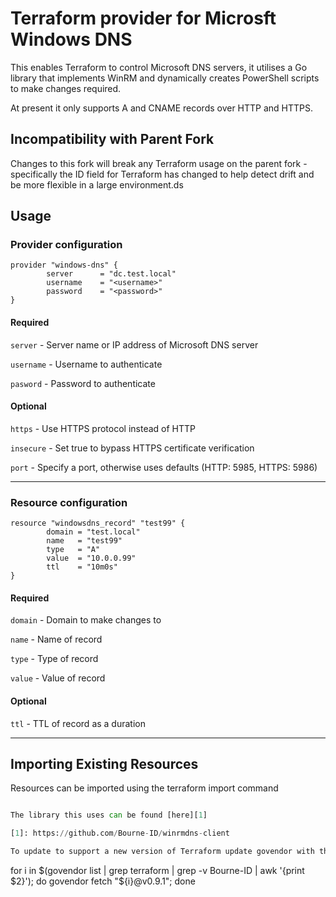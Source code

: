 # Terraform provider for Microsft Windows DNS

This enables Terraform to control Microsoft DNS servers, it utilises a Go library that implements WinRM and 
dynamically creates PowerShell scripts to make changes required.

At present it only supports A and CNAME records over HTTP and HTTPS. 

## Incompatibility with Parent Fork

Changes to this fork will break any Terraform usage on the parent fork - specifically the ID field for Terraform has changed to help detect drift and be more flexible in a large environment.ds

## Usage

### Provider configuration

```
provider "windows-dns" {
        server      = "dc.test.local"
        username    = "<username>"
        password    = "<password>"
}
```

#### Required

`server` - Server name or IP address of Microsoft DNS server

`username` - Username to authenticate
 
`pasword` - Password to authenticate

#### Optional

`https` - Use HTTPS protocol instead of HTTP

`insecure` - Set true to bypass HTTPS certificate verification

`port` - Specify a port, otherwise uses defaults (HTTP: 5985, HTTPS: 5986)

------

### Resource configuration

```
resource "windowsdns_record" "test99" {
        domain = "test.local"
        name   = "test99"
        type   = "A"
        value  = "10.0.0.99"
        ttl    = "10m0s"
}
```

#### Required

`domain` - Domain to make changes to

`name` - Name of record

`type` - Type of record

`value` - Value of record

#### Optional

`ttl` - TTL of record as a duration

------

## Importing Existing Resources

Resources can be imported using the terraform import command
```terraform import windows-dns 

The library this uses can be found [here][1]

[1]: https://github.com/Bourne-ID/winrmdns-client

To update to support a new version of Terraform update govendor with the following command
```
for i in $(govendor list | grep terraform | grep -v Bourne-ID | awk '{print $2}'); do govendor fetch "${i}@v0.9.1"; done
```
